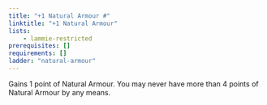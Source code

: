 ```yaml
---
title: "+1 Natural Armour #"
linktitle: "+1 Natural Armour"
lists:
    - lammie-restricted
prerequisites: []
requirements: []
ladder: "natural-armour"
---
```

Gains 1 point of Natural Armour. You may never have more than 4 points of Natural Armour by any means.